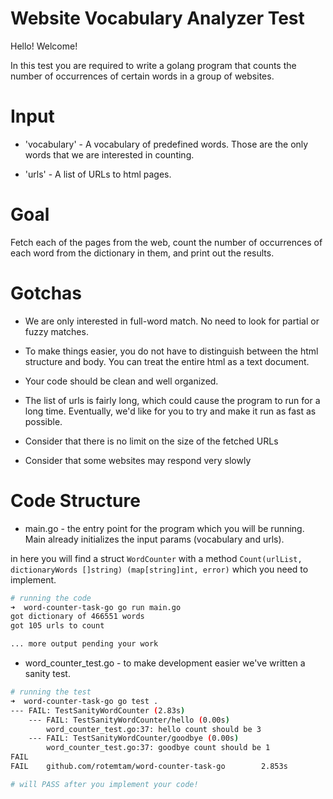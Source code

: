 Website Vocabulary Analyzer Test
================================

Hello! Welcome!

In this test you are required to write a golang program that counts the number of occurrences of certain words in a group of websites.


Input
=====
* 'vocabulary' - A vocabulary of predefined words. Those are the only words that we are interested in counting.

* 'urls' - A list of URLs to html pages.


Goal
====
Fetch each of the pages from the web, count the number of occurrences of each word from the dictionary in them, and print out the results.


Gotchas
=======
* We are only interested in full-word match. No need to look for partial or fuzzy matches.

* To make things easier, you do not have to distinguish between the html structure and body. You can treat the entire html as a text document.

* Your code should be clean and well organized.

* The list of urls is fairly long, which could cause the program to run for a long time. Eventually, we'd like for you to try and make it run as fast as possible.

* Consider that there is no limit on the size of the fetched URLs

* Consider that some websites may respond very slowly 


Code Structure
==============
* main.go - the entry point for the program which you will be running. Main already initializes the input params (vocabulary and urls).

in here you will find a struct `WordCounter` with a method `Count(urlList, dictionaryWords []string) (map[string]int, error)` which you need to implement.

```bash
# running the code
➜  word-counter-task-go go run main.go
got dictionary of 466551 words
got 105 urls to count

... more output pending your work

```

* word_counter_test.go - to make development easier we've written a sanity test.

```bash
# running the test
➜  word-counter-task-go go test .
--- FAIL: TestSanityWordCounter (2.83s)
    --- FAIL: TestSanityWordCounter/hello (0.00s)
        word_counter_test.go:37: hello count should be 3
    --- FAIL: TestSanityWordCounter/goodbye (0.00s)
        word_counter_test.go:37: goodbye count should be 1
FAIL
FAIL    github.com/rotemtam/word-counter-task-go        2.853s

# will PASS after you implement your code!
```
